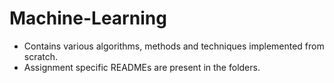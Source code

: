 # Machine-Learning

* Contains various algorithms, methods and techniques implemented from scratch.  
* Assignment specific READMEs are present in the folders.
